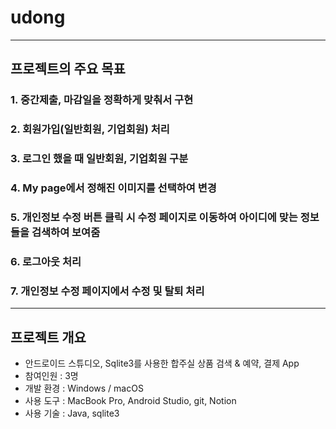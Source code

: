 # udong
---
## <strong>프로젝트의 주요 목표</strong>
### 1.    중간제출, 마감일을 정확하게 맞춰서 구현
### 2.    회원가입(일반회원, 기업회원) 처리
### 3.    로그인 했을 때 일반회원, 기업회원 구분
### 4.    My page에서 정해진 이미지를 선택하여 변경
### 5.    개인정보 수정 버튼 클릭 시 수정 페이지로 이동하여 아이디에 맞는 정보들을 검색하여 보여줌
### 6.    로그아웃 처리
### 7.    개인정보 수정 페이지에서 수정 및 탈퇴 처리
---

## 프로젝트 개요
 + 안드로이드 스튜디오, Sqlite3를 사용한 합주실 상품 검색 & 예약, 결제 App
 + 참여인원 : 3명
 + 개발 환경 : Windows / macOS
 + 사용 도구 : MacBook Pro, Android Studio, git, Notion
 + 사용 기술 : Java, sqlite3

